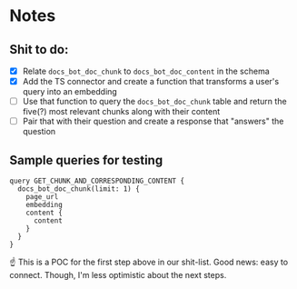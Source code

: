 # Notes

## Shit to do:

- [x] Relate `docs_bot_doc_chunk` to `docs_bot_doc_content` in the schema
- [x] Add the TS connector and create a function that transforms a user's query into an embedding
- [ ] Use that function to query the `docs_bot_doc_chunk` table and return the five(?) most relevant chunks along with
      their content
- [ ] Pair that with their question and create a response that "answers" the question

## Sample queries for testing

```gql
query GET_CHUNK_AND_CORRESPONDING_CONTENT {
  docs_bot_doc_chunk(limit: 1) {
    page_url
    embedding
    content {
      content
    }
  }
}
```

☝️ This is a POC for the first step above in our shit-list. Good news: easy to connect. Though, I'm less optimistic
about the next steps.
